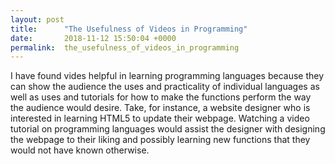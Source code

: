 ```yaml
---
layout: post
title:      "The Usefulness of Videos in Programming"
date:       2018-11-12 15:50:04 +0000
permalink:  the_usefulness_of_videos_in_programming
---
```


I have found vides helpful in learning programming languages because they can show the audience the uses and practicality of individual languages as well as uses and tutorials for how to make the functions perform the way the audience would desire.
Take, for instance, a website designer who is interested in learning HTML5 to update their webpage. Watching a video tutorial on programming languages would assist the designer with designing the webpage to their liking and possibly learning new functions that they would not have known otherwise. 
